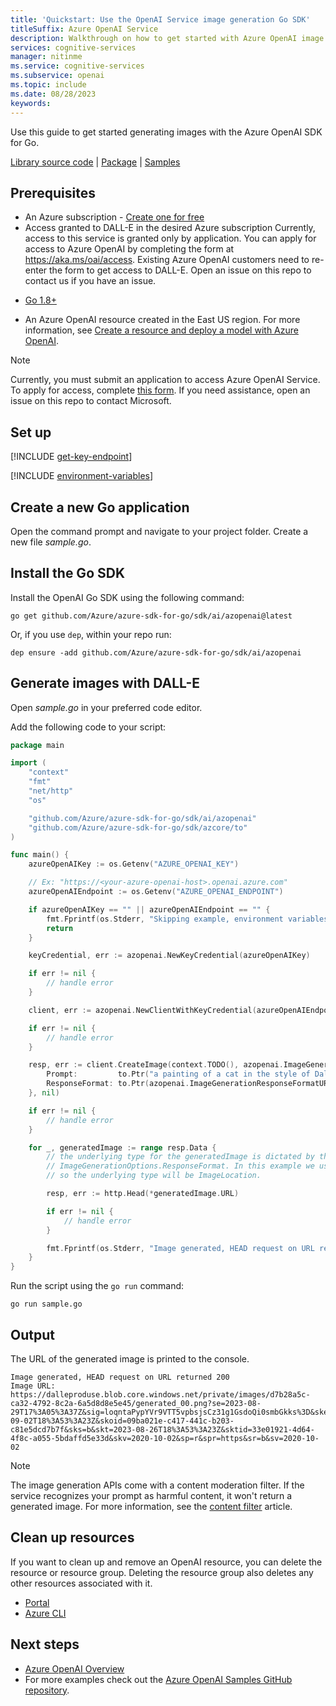 ```yaml
---
title: 'Quickstart: Use the OpenAI Service image generation Go SDK'
titleSuffix: Azure OpenAI Service
description: Walkthrough on how to get started with Azure OpenAI image generation using the Go SDK. 
services: cognitive-services
manager: nitinme
ms.service: cognitive-services
ms.subservice: openai
ms.topic: include
ms.date: 08/28/2023
keywords: 
---
```


Use this guide to get started generating images with the Azure OpenAI SDK for Go.

[Library source code](https://github.com/Azure/azure-sdk-for-go/tree/main/sdk/ai/azopenai) | [Package](https://pkg.go.dev/github.com/Azure/azure-sdk-for-go/sdk/cognitiveservices/azopenai) | [Samples](https://github.com/Azure/azure-sdk-for-go/tree/main/sdk/ai/azopenai)

## Prerequisites

- An Azure subscription - <a href="https://azure.microsoft.com/free/cognitive-services" target="_blank">Create one for free</a>
- Access granted to DALL-E in the desired Azure subscription
    Currently, access to this service is granted only by application. You can apply for access to Azure OpenAI by completing the form at <a href="https://aka.ms/oai/access" target="_blank">https://aka.ms/oai/access</a>. Existing Azure OpenAI customers need to re-enter the form to get access to DALL-E. Open an issue on this repo to contact us if you have an issue.
* [Go 1.8+](https://go.dev/doc/install)
- An Azure OpenAI resource created in the East US region. For more information, see [Create a resource and deploy a model with Azure OpenAI](../how-to/create-resource.md).

> [!NOTE]
> Currently, you must submit an application to access Azure OpenAI Service. To apply for access, complete [this form](https://aka.ms/oai/access). If you need assistance, open an issue on this repo to contact Microsoft.

## Set up

[!INCLUDE [get-key-endpoint](get-key-endpoint.md)]

[!INCLUDE [environment-variables](environment-variables.md)]


## Create a new Go application

Open the command prompt and navigate to your project folder. Create a new file *sample.go*.

## Install the Go SDK

Install the OpenAI Go SDK using the following command: 

```console
go get github.com/Azure/azure-sdk-for-go/sdk/ai/azopenai@latest
```

Or, if you use `dep`, within your repo run:

```console
dep ensure -add github.com/Azure/azure-sdk-for-go/sdk/ai/azopenai
```

## Generate images with DALL-E

Open *sample.go* in your preferred code editor.

Add the following code to your script:

```go
package main

import (
	"context"
	"fmt"
	"net/http"
	"os"

	"github.com/Azure/azure-sdk-for-go/sdk/ai/azopenai"
	"github.com/Azure/azure-sdk-for-go/sdk/azcore/to"
)

func main() {
	azureOpenAIKey := os.Getenv("AZURE_OPENAI_KEY")

	// Ex: "https://<your-azure-openai-host>.openai.azure.com"
	azureOpenAIEndpoint := os.Getenv("AZURE_OPENAI_ENDPOINT")

	if azureOpenAIKey == "" || azureOpenAIEndpoint == "" {
		fmt.Fprintf(os.Stderr, "Skipping example, environment variables missing\n")
		return
	}

	keyCredential, err := azopenai.NewKeyCredential(azureOpenAIKey)

	if err != nil {
		// handle error
	}

	client, err := azopenai.NewClientWithKeyCredential(azureOpenAIEndpoint, keyCredential, nil)

	if err != nil {
		// handle error
	}

	resp, err := client.CreateImage(context.TODO(), azopenai.ImageGenerationOptions{
		Prompt:         to.Ptr("a painting of a cat in the style of Dali"),
		ResponseFormat: to.Ptr(azopenai.ImageGenerationResponseFormatURL),
	}, nil)

	if err != nil {
		// handle error
	}

	for _, generatedImage := range resp.Data {
		// the underlying type for the generatedImage is dictated by the value of
		// ImageGenerationOptions.ResponseFormat. In this example we used `azopenai.ImageGenerationResponseFormatURL`,
		// so the underlying type will be ImageLocation.

		resp, err := http.Head(*generatedImage.URL)

		if err != nil {
			// handle error
		}

		fmt.Fprintf(os.Stderr, "Image generated, HEAD request on URL returned %d\nImage URL: %s\n", resp.StatusCode, *generatedImage.URL)
	}
}
```

Run the script using the `go run` command:

```console
go run sample.go
```

## Output

The URL of the generated image is printed to the console.

```console
Image generated, HEAD request on URL returned 200
Image URL: https://dalleproduse.blob.core.windows.net/private/images/d7b28a5c-ca32-4792-8c2a-6a5d8d8e5e45/generated_00.png?se=2023-08-29T17%3A05%3A37Z&sig=loqntaPypYVr9VTT5vpbsjsCz31g1GsdoQi0smbGkks%3D&ske=2023-09-02T18%3A53%3A23Z&skoid=09ba021e-c417-441c-b203-c81e5dcd7b7f&sks=b&skt=2023-08-26T18%3A53%3A23Z&sktid=33e01921-4d64-4f8c-a055-5bdaffd5e33d&skv=2020-10-02&sp=r&spr=https&sr=b&sv=2020-10-02
```
> [!NOTE]
> The image generation APIs come with a content moderation filter. If the service recognizes your prompt as harmful content, it won't return a generated image. For more information, see the [content filter](../concepts/content-filter.md) article.

## Clean up resources

If you want to clean up and remove an OpenAI resource, you can delete the resource or resource group. Deleting the resource group also deletes any other resources associated with it.

- [Portal](../../multi-service-resource.md?pivots=azportal#clean-up-resources)
- [Azure CLI](../../multi-service-resource.md?pivots=azcli#clean-up-resources)

## Next steps

* [Azure OpenAI Overview](../overview.md)
* For more examples check out the [Azure OpenAI Samples GitHub repository](https://github.com/Azure/openai-samples).
